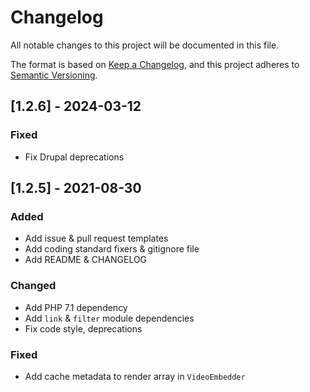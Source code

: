 # Changelog
All notable changes to this project will be documented in this file.

The format is based on [Keep a Changelog](https://keepachangelog.com/en/1.0.0/),
and this project adheres to [Semantic Versioning](https://semver.org/spec/v2.0.0.html).

## [1.2.6] - 2024-03-12
### Fixed
- Fix Drupal deprecations

## [1.2.5] - 2021-08-30
### Added
- Add issue & pull request templates 
- Add coding standard fixers & gitignore file
- Add README & CHANGELOG

### Changed
- Add PHP 7.1 dependency
- Add `link` & `filter` module dependencies
- Fix code style, deprecations

### Fixed
- Add cache metadata to render array in `VideoEmbedder`
